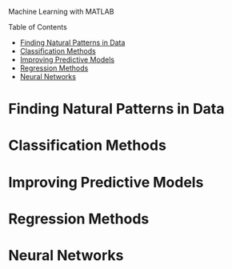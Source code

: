 Machine Learning with MATLAB

Table of Contents
- [Finding Natural Patterns in Data](#finding-natural-patterns-in-data)
- [Classification Methods](#classification-methods)
- [Improving Predictive Models](#improving-predictive-models)
- [Regression Methods](#regression-methods)
- [Neural Networks](#neural-networks)

# Finding Natural Patterns in Data

# Classification Methods

# Improving Predictive Models

# Regression Methods

# Neural Networks
